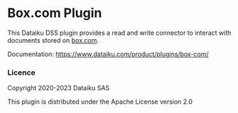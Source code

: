 # Box.com Plugin

This Dataiku DSS plugin provides a read and write connector to interact with documents stored on [box.com](https://www.box.com).

Documentation: https://www.dataiku.com/product/plugins/box-com/

### Licence

Copyright 2020-2023 Dataiku SAS

This plugin is distributed under the Apache License version 2.0
